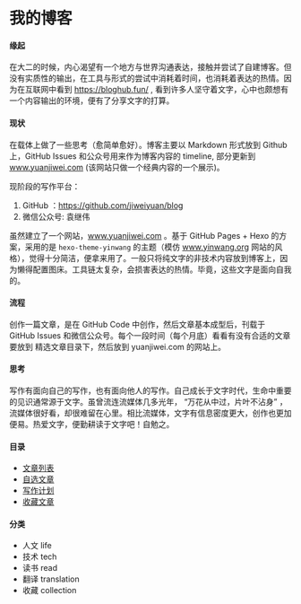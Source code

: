 # 我的博客

#### 缘起

在大二的时候，内心渴望有一个地方与世界沟通表达，接触并尝试了自建博客。但没有实质性的输出，在工具与形式的尝试中消耗着时间，也消耗着表达的热情。因为在互联网中看到 https://bloghub.fun/ , 看到许多人坚守着文字，心中也颇想有一个内容输出的环境，便有了分享文字的打算。

#### 现状

在载体上做了一些思考（愈简单愈好）。博客主要以 Markdown 形式放到 Github 上，GitHub Issues 和公众号用来作为博客内容的 timeline, 部分更新到 www.yuanjiwei.com (该网站只做一个经典内容的一个展示)。

现阶段的写作平台：

1. GitHub ：https://github.com/jiweiyuan/blog
2. 微信公众号:  袁继伟


虽然建立了一个网站，www.yuanjiwei.com 。基于 GitHub Pages + Hexo 的方案，采用的是 `hexo-theme-yinwang` 的主题（模仿 www.yinwang.org 网站的风格），觉得十分简洁，便拿来用了。一般只将纯文字的非技术内容放到博客上，因为懒得配置图床。工具链太复杂，会损害表达的热情。毕竟，这些文字是面向自我的。

#### 流程

创作一篇文章，是在 GitHub Code 中创作，然后文章基本成型后，刊载于 GitHub Issues 和微信公众号。每个一段时间（每个月底）看看有没有合适的文章要放到 精选文章目录下，然后放到 yuanjiwei.com 的网站上。

#### 思考

写作有面向自己的写作，也有面向他人的写作。自己成长于文字时代，生命中重要的见识通常源于文字。虽曾流连流媒体几多光年， “万花从中过，片叶不沾身” ，流媒体很好看，却很难留在心里。相比流媒体，文字有信息密度更大，创作也更加便易。热爱文字，便勤耕读于文字吧！自勉之。

#### 目录

- [文章列表](./index/all.md)
- [自选文章](./index/select.md)
- [写作计划](./index/plan.md)
- [收藏文章](./index/collection.md)


#### 分类

- 人文 life
- 技术 tech         
- 读书 read         
- 翻译 translation  
- 收藏 collection   
